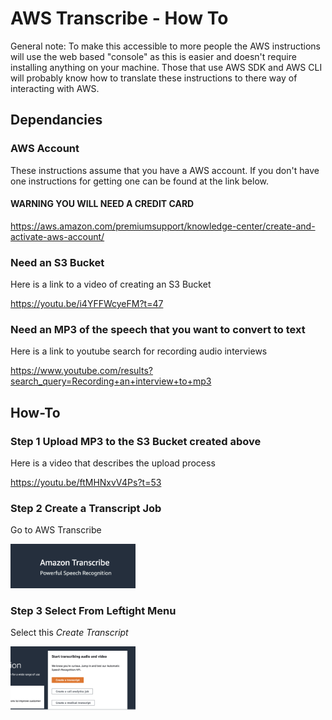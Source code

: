# AWS Transcribe - How To

General note: To make this accessible to more people the AWS instructions will use the web based "console" as this is easier and doesn't require installing anything on your machine.  Those that use AWS SDK and AWS CLI will probably know how to translate these instructions to there way of interacting with AWS.

## Dependancies 

### AWS Account

These instructions assume that you have a AWS account. If you don't have one instructions for getting one can be found at the link below. 

#### WARNING YOU WILL NEED A CREDIT CARD

https://aws.amazon.com/premiumsupport/knowledge-center/create-and-activate-aws-account/

### Need an S3 Bucket
Here is a link to a video of creating an S3 Bucket

https://youtu.be/i4YFFWcyeFM?t=47

### Need an MP3 of the speech that you want to convert to text
Here is a link to youtube search for recording audio interviews

https://www.youtube.com/results?search_query=Recording+an+interview+to+mp3

## How-To
### Step 1 Upload MP3 to the S3 Bucket created above

Here is a video that describes the upload process

https://youtu.be/ftMHNxvV4Ps?t=53

### Step 2 Create a Transcript Job

Go to AWS Transcribe

<img src="/assets/03_Go_to_Transcribe.png?raw=true" alt="drawing" width="200"/>

### Step 3 Select From Leftight Menu

Select this *Create Transcript* 

<img src="/assets/04_Press_Create_Transcipt.png?raw=true" alt="drawing" width="200"/>